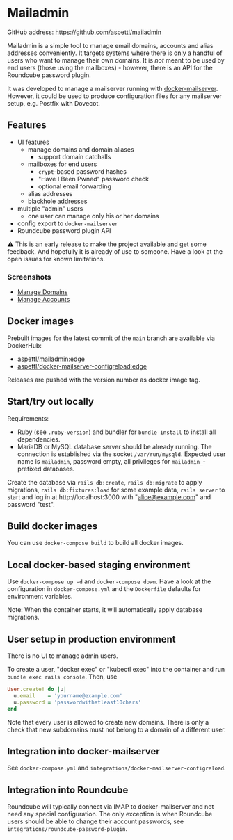 # Mailadmin

GitHub address: https://github.com/aspettl/mailadmin

Mailadmin is a simple tool to manage email domains, accounts and alias addresses
conveniently. It targets systems where there is only a handful of users who
want to manage their own domains. It is *not* meant to be used by end users
(those using the mailboxes) - however, there is an API for the Roundcube
password plugin.

It was developed to manage a mailserver running with
[docker-mailserver](https://github.com/docker-mailserver/docker-mailserver).
However, it could be used to produce configuration files for any mailserver
setup, e.g. Postfix with Dovecot.

## Features

* UI features
  * manage domains and domain aliases
    * support domain catchalls
  * mailboxes for end users
    * `crypt`-based password hashes
    * "Have I Been Pwned" password check
    * optional email forwarding
  * alias addresses
  * blackhole addresses
* multiple "admin" users
  * one user can manage only his or her domains
* config export to `docker-mailserver`
* Roundcube password plugin API

:warning: This is an early release to make the project available and get some
feedback. And hopefully it is already of use to someone. Have a look at the
open issues for known limitations.

### Screenshots

* [Manage Domains](https://raw.githubusercontent.com/aspettl/mailadmin/main/screenshots/manage_domains.png)
* [Manage Accounts](https://raw.githubusercontent.com/aspettl/mailadmin/main/screenshots/manage_accounts.png)

## Docker images

Prebuilt images for the latest commit of the `main` branch are available via
DockerHub:

* [aspettl/mailadmin:edge](https://hub.docker.com/r/aspettl/mailadmin)
* [aspettl/docker-mailserver-configreload:edge](https://hub.docker.com/r/aspettl/docker-mailserver-configreload)

Releases are pushed with the version number as docker image tag.

## Start/try out locally

Requirements:

* Ruby (see `.ruby-version`) and bundler for `bundle install` to
  install all dependencies.
* MariaDB or MySQL database server should be already running. The connection is
  established via the socket `/var/run/mysqld`. Expected user name is `mailadmin`,
  password empty, all privileges for `mailadmin_`-prefixed databases.

Create the database via `rails db:create`, `rails db:migrate` to
apply migrations, `rails db:fixtures:load` for some example data, `rails server`
to start and log in at http://localhost:3000 with "alice@example.com" and
password "test".

## Build docker images

You can use `docker-compose build` to build all docker images.

## Local docker-based staging environment

Use `docker-compose up -d` and `docker-compose down`. Have a look at the
configuration in `docker-compose.yml` and the `Dockerfile` defaults for
environment variables.

Note: When the container starts, it will automatically apply database migrations.

## User setup in production environment

There is no UI to manage admin users.

To create a user, "docker exec" or "kubectl exec" into the container and run
`bundle exec rails console`. Then, use

```ruby
User.create! do |u|
  u.email    = 'yourname@example.com'
  u.password = 'passwordwithatleast10chars'
end
```

Note that every user is allowed to create new domains. There is only a check
that new subdomains must not belong to a domain of a different user.

## Integration into docker-mailserver

See `docker-compose.yml` and `integrations/docker-mailserver-configreload`.

## Integration into Roundcube

Roundcube will typically connect via IMAP to docker-mailserver and not need
any special configuration. The only exception is when Roundcube users should be
able to change their account passwords, see `integrations/roundcube-password-plugin`.
